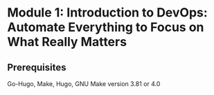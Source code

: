 # Module 1: Introduction to DevOps: Automate Everything to Focus on What Really Matters
## Prerequisites
Go-Hugo, Make, Hugo, GNU Make version 3.81 or 4.0
